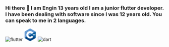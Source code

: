 ### Hi there 👋 I am Engin 13 years old I am a junior flutter developer. I have been dealing with software since I was 12 years old. You can speak to me in 2 languages.

<!--
**Enginbatintr/Enginbatintr** is a ✨ _special_ ✨ repository because its `README.md` (this file) appears on your GitHub profile.

Here are some ideas to get you started:

- 🔭 I’m currently working on ...
- 🌱 I’m currently learning ...
- 👯 I’m looking to collaborate on ...
- 🤔 I’m looking for help with ...
- 💬 Ask me about ...
- 📫 How to reach me: ...
- 😄 Pronouns: ...
- ⚡ Fun fact: ...
-->

<img src="https://www.vectorlogo.zone/logos/flutterio/flutterio-icon.svg" alt="flutter" width="40" height="40"/> <a>  <img src="https://raw.githubusercontent.com/devicons/devicon/master/icons/cplusplus/cplusplus-original.svg" alt="cplusplus" width="40" height="40"/> <a>  <img src="https://www.vectorlogo.zone/logos/dartlang/dartlang-icon.svg" alt="dart" width="40" height="40"/>

